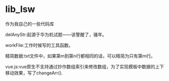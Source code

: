 # lib_lsw
作为我自己的一些代码库

delAnyStr:起源于华为机试题——该警醒了，骚年。

workFile:工作时候写的工具函数。

精简数据:txt文件中，如果第m到第n行都相同的话，可以精简为只有第m行。

vue.js:vue原生不支持通过抄作数组索引来修改数组，为了实现模板中数据的上下移动效果，写了changeArr().
